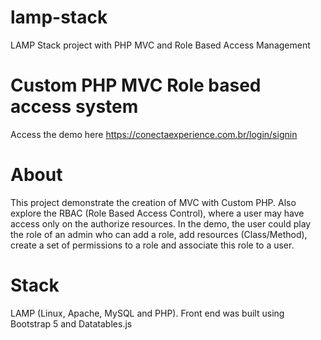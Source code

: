 # lamp-stack
LAMP Stack project with PHP MVC and Role Based Access Management

# Custom PHP MVC Role based access system

Access the demo here https://conectaexperience.com.br/login/signin

# About

This project demonstrate the creation of MVC with Custom PHP. Also explore the RBAC (Role Based Access Control), where a user may have access only on the authorize resources. In the demo, the user could play the role of an admin who can add a role, add resources (Class/Method), create a set of permissions to a role and associate this role to a user.

# Stack
LAMP (Linux, Apache, MySQL and PHP). Front end was built using Bootstrap 5 and Datatables.js

